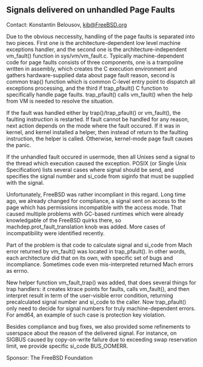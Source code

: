 ## Signals delivered on unhandled Page Faults ##

Contact: Konstantin Belousov, <kib@FreeBSD.org>

Due to the obvious neccessity, handling of the page faults is
separated into two pieces.  First one is the architecture-dependent low
level machine exceptions handler, and the second one is the
architecture-independent vm_fault() function in sys/vm/vm_fault.c.
Typically machine-dependent code for page faults consists of three
components, one is a trampoline written in assembly, which creates the
C execution environment and gathers hardware-supplied data about page
fault reason, second is common trap() function which is common C-level
entry point to dispatch all exceptions processing, and the third if
trap_pfault() C function to specifically handle page faults.
trap_pfault() calls vm_fault() when the help from VM is needed to
resolve the situation.

If the fault was handled either by trap()/trap_pfault() or vm_fault(),
the faulting instruction is restarted.  If fault cannot be handled for
any reason, next action depends on the mode where the fault occured.
If it was in kernel, and kernel installed a helper, then instead of
return to the faulting instruction, the helper is called.  Otherwise,
kernel-mode page fault causes the panic.

If the unhandled fault occured in usermode, then all Unixes send a
signal to the thread which execution caused the exception.  POSIX (or
Single Unix Specification) lists several cases where signal should be
send, and specifies the signal number and si_code from siginfo that
must be supplied with the signal.

Unfortunately, FreeBSD was rather incompliant in this regard.  Long
time ago, we already changed for compliance, a signal sent on access
to the page which has permissions incompatible with the access mode.
That caused multiple problems with GC-based runtimes which were
already knowledgable of the FreeBSD quirks there, so
machdep.prot_fault_translation knob was added.  More cases of
incompatibility were identified recently.

Part of the problem is that code to calculate signal and si_code from
Mach error returned by vm_fault() was located in trap_pfault().  In
other words, each architecture did that on its own, with specific set
of bugs and incompliance.  Sometimes code even mis-interpreted
returned Mach errors as errno.

New helper function vm_fault_trap() was added, that does several
things for trap handlers: it creates ktrace points for faults, calls
vm_fault(), and then interpret result in term of the user-visible
error condition, returning precalculated signal number and si_code to
the caller.  Now trap_pfault() only need to decide for signal numbers
for truly machine-dependent errors.  For amd64, an example of such
case is protection key violation.

Besides compliance and bug fixes, we also provided some refinements to
userspace about the reason of the delivered signal.  For instance, on
SIGBUS caused by copy-on-write failure due to exceeding swap
reservation limit, we provide specific si_code BUS_OOMERR.

Sponsor: The FreeBSD Foundation
